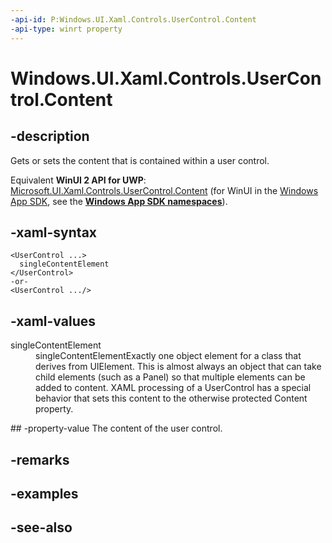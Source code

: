 ```yaml
---
-api-id: P:Windows.UI.Xaml.Controls.UserControl.Content
-api-type: winrt property
---
```


<!-- Property syntax
public Windows.UI.Xaml.UIElement Content { get;  set; }
-->

# Windows.UI.Xaml.Controls.UserControl.Content

## -description
Gets or sets the content that is contained within a user control.

Equivalent **WinUI 2 API for UWP**: [Microsoft.UI.Xaml.Controls.UserControl.Content](/windows/winui/api/microsoft.ui.xaml.controls.usercontrol.content) (for WinUI in the [Windows App SDK](/windows/apps/windows-app-sdk/), see the **[Windows App SDK namespaces](/windows/windows-app-sdk/api/winrt/)**).

## -xaml-syntax
```xaml
<UserControl ...>
  singleContentElement
</UserControl>
-or-
<UserControl .../>
```


## -xaml-values
<dl><dt>singleContentElement</dt><dd>singleContentElementExactly one object element for a class that derives from UIElement. This is almost always an object that can take child elements (such as a Panel) so that multiple elements can be added to content. XAML processing of a UserControl has a special behavior that sets this content to the otherwise protected Content property.</dd>
</dl>
## -property-value
The content of the user control.

## -remarks

## -examples

## -see-also
